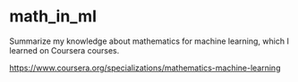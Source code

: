 # math_in_ml

Summarize my knowledge about mathematics for machine learning, which I learned on Coursera courses.

https://www.coursera.org/specializations/mathematics-machine-learning
